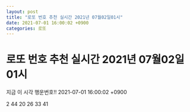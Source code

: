 ```yaml
---
layout: post
title: "로또 번호 추천 실시간 2021년 07월02일01시"
date: 2021-07-01 16:00:02 +0900
categories: 로또
---
```


# 로또 번호 추천 실시간 2021년 07월02일01시

지금 이 시각 행운번호!! 2021-07-01 16:00:02 +0900

 2  44  20  26  33  41 

